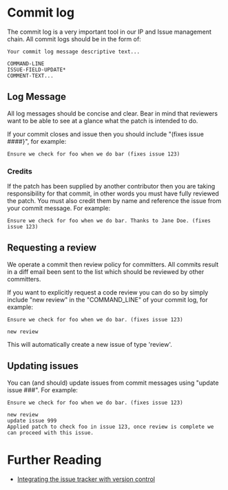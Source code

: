 # Commit log #

The commit log is a very important tool in our IP and Issue management chain. All commit logs should be in the form of:

```
Your commit log message descriptive text...

COMMAND-LINE
ISSUE-FIELD-UPDATE*
COMMENT-TEXT...
```


## Log Message ##

All log messages should be concise and clear. Bear in mind that reviewers want to be able to see at a glance what the patch is intended to do.

If your commit closes and issue then you should include "(fixes issue ####}", for example:

```
Ensure we check for foo when we do bar (fixes issue 123)
```

### Credits ###

If the patch has been supplied by another contributor then you are taking responsibility for that commit, in other words you must have fully reviewed the patch. You must also credit them by name and reference the issue from your commit message. For example:

```
Ensure we check for foo when we do bar. Thanks to Jane Doe. (fixes issue 123)
```

## Requesting a review ##

We operate a commit then review policy for committers. All commits result in a diff email been sent to the list which should be reviewed by other committers.

If you want to explicitly request a code review you can do so by simply include "new review" in the "COMMAND\_LINE" of your commit log, for example:

```
Ensure we check for foo when we do bar. (fixes issue 123)

new review
```

This will automatically create a new issue of type 'review'.

## Updating issues ##

You can (and should) update issues from commit messages using "update issue ###". For example:

```
Ensure we check for foo when we do bar. (fixes issue 123)

new review
update issue 999
Applied patch to check foo in issue 123, once review is complete we can proceed with this issue.
```

# Further Reading #

  * [Integrating the issue tracker with version control](http://code.google.com/p/support/wiki/IssueTracker#Integration_with_version_control)